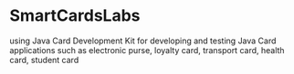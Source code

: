 # SmartCardsLabs
using Java Card Development Kit for developing and testing Java Card applications such as electronic purse, loyalty card, transport card, health card, student card
